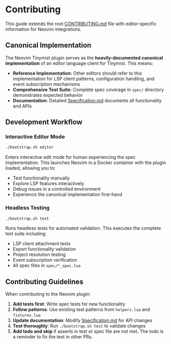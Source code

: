 
# Contributing

This guide extends the root [CONTRIBUTING.md](/CONTRIBUTING.md) file with editor-specific information for Neovim integrations.

## Canonical Implementation

The Neovim Tinymist plugin serves as the **heavily-documented canonical implementation** of an editor language client for Tinymist. This means:

- **Reference Implementation**: Other editors should refer to this implementation for LSP client patterns, configuration handling, and event subscription mechanisms
- **Comprehensive Test Suite**: Complete spec coverage in `spec/` directory demonstrates expected behavior
- **Documentation**: Detailed [Specification.md](./Specification.md) documents all functionality and APIs

## Development Workflow

### Interactive Editor Mode

```bash
./bootstrap.sh editor
```

Enters interactive edit mode for human experiencing the spec implementation. This launches Neovim in a Docker container with the plugin loaded, allowing you to:
- Test functionality manually
- Explore LSP features interactively
- Debug issues in a controlled environment
- Experience the canonical implementation first-hand

### Headless Testing

```bash
./bootstrap.sh test
```

Runs headless tests for automated validation. This executes the complete test suite including:
- LSP client attachment tests
- Export functionality validation  
- Project resolution testing
- Event subscription verification
- All spec files in `spec/*_spec.lua`

## Contributing Guidelines

When contributing to the Neovim plugin:

1. **Add tests first**: Write spec tests for new functionality
2. **Follow patterns**: Use existing test patterns from `helpers.lua` and `fixtures.lua`
3. **Update documentation**: Modify [Specification.md](./Specification.md) for API changes
4. **Test thoroughly**: Run `./bootstrap.sh test` to validate changes
5. **Add todo and skip** if asserts in test or spec file are not met. The todo is a reminder to fix the test in other PRs.
